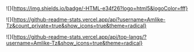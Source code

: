 

<!--
**Amlike-Tz/Amlike-Tz** is a ✨ _special_ ✨ repository because its `README.md` (this file) appears on your GitHub profile.

Here are some ideas to get you started:

- 🔭 I’m currently working on ...
- 🌱 I’m currently learning ...
- 👯 I’m looking to collaborate on ...
- 🤔 I’m looking for help with ...
- 💬 Ask me about ...
- 📫 How to reach me: ...
- 😄 Pronouns: ...
- ⚡ Fun fact: ...
-->

![]{https://img.shields.io/badge/-HTML-e34f26?logo=html5&logoColor=fff}

![]{https://github-readme-stats.vercel.app/api?username=Amlike-Tz&count_private=true&show_icons=true&theme=radical}

![]{https://github-readme-stats.vercel.app/api/top-langs/?username=Amlike-Tz&show_icons=true&theme=radical}

